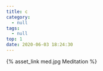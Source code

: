 ```yaml
---
title: c
category:
  - null
tags:
  - null
top: 1
date: 2020-06-03 18:24:30
---
```

{% asset_link med.jpg Meditation %}